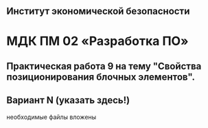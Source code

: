 ## Институт экономической безопасности

# МДК ПМ 02 «Разработка ПО»

## Практическая работа 9 на тему "Свойства позиционирования блочных элементов".
## Вариант N (указать здесь!)

необходимые файлы вложены
